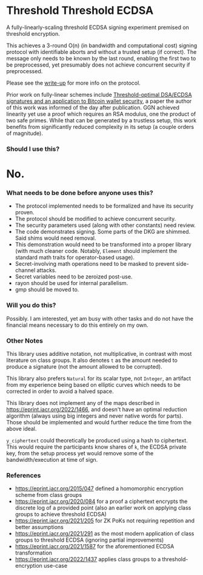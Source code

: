 # Threshold Threshold ECDSA

A fully-linearly-scaling threshold ECDSA signing experiment premised on
threshold encryption.

This achieves a 3-round O(n) (in bandwidth and computational cost) signing
protocol with identifiable aborts and without a trusted setup (if correct). The
message only needs to be known by the last round, enabling the first two to be
preprocessed, yet presumably does not achieve concurrent security if
preprocessed.

Please see the [write-up](./write-up.md) for more info on the protocol.

Prior work on fully-linear schemes include
[Threshold-optimal DSA/ECDSA signatures and an application to Bitcoin wallet security](https://eprint.iacr.org/2016/013),
a paper the author of this work was informed of the day after publication. GGN
achieved linearity yet use a proof which requires an RSA modulus, one the
product of two safe primes. While that can be generated by a trustless setup,
this work benefits from significantly reduced complexity in its setup (a couple
orders of magnitude).

### Should I use this?

# No.

### What needs to be done before anyone uses this?

- The protocol implemented needs to be formalized and have its security proven.
- The protocol should be modified to achieve concurrent security.
- The security parameters used (along with other constants) need review.
- The code demonstrates signing. Some parts of the DKG are shimmed. Said shims
  would need removal.
- This demonstration would need to be transformed into a proper library (with
  much cleaner code. Notably, `Element` should implement the standard math
  traits for operator-based usage).
- Secret-involving math operations need to be masked to prevent side-channel
  attacks.
- Secret variables need to be zeroized post-use.
- rayon should be used for internal parallelism.
- gmp should be moved to.

### Will you do this?

Possibly. I am interested, yet am busy with other tasks and do not have the
financial means necessary to do this entirely on my own.

### Other Notes

This library uses additive notation, not multiplicative, in contrast with most
literature on class groups. It also denotes `t` as the amount needed to produce
a signature (not the amount allowed to be corrupted).

This library also prefers `Natural` for its scalar type, not `Integer`, an
artifact from my experience being based on elliptic curves which needs to be
corrected in order to avoid a halved space.

This library does not implement any of the maps described in
https://eprint.iacr.org/2022/1466, and doesn't have an optimal reduction
algorithm (always using big integers and never native words for parts). Those
should be implemented and would further reduce the time from the above ideal.

`y_ciphertext` could theoretically be produced using a hash to ciphertext. This
would require the participants know shares of `k`, the ECDSA private key, from
the setup process yet would remove some of the bandwidth/execution at time of
sign.

### References

- https://eprint.iacr.org/2015/047 defined a homomorphic encryption scheme from
  class groups
- https://eprint.iacr.org/2020/084 for a proof a ciphertext encrypts the
  discrete log of a provided point (also an earlier work on applying class
  groups to achieve threshold ECDSA)
- https://eprint.iacr.org/2021/205 for ZK PoKs not requiring repetition and
  better assumptions
- https://eprint.iacr.org/2021/291 as the most modern application of class
  groups to threshold ECDSA (ignoring partial improvements)
- https://eprint.iacr.org/2021/1587 for the aforementioned ECDSA transformation
- https://eprint.iacr.org/2022/1437 applies class groups to a
  threshold-encryption use-case
